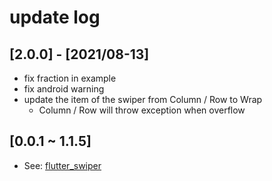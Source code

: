 # update log

## [2.0.0] - [2021/08-13]

- fix fraction in example
- fix android warning
- update the item of the swiper from Column / Row to Wrap
    - Column / Row will throw exception when overflow

## [0.0.1 ~ 1.1.5]

 - See: [flutter_swiper](https://pub.dev/packages/flutter_swiper/changelog)